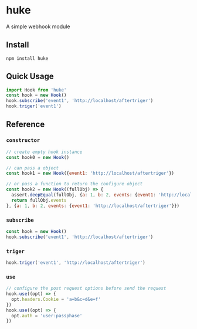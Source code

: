 # huke
A simple webhook module

## Install
```
npm install huke
```

## Quick Usage
```javascript
import Hook from 'huke'
const hook = new Hook()
hook.subscribe('event1', 'http://localhost/aftertriger')
hook.triger('event1')
```

## Reference
### `constructor`
```javascript
// create empty hook instance
const hook0 = new Hook()

// can pass a object
const hook1 = new Hook({event1: 'http://localhost/aftertriger'})

// or pass a function to return the configure object
const hook2 = new Hook((fullObj) => {
  assert.deepEqual(fullObj, {a: 1, b: 2, events: {event1: 'http://localhost/aftertriger'}})
  return fullObj.events
}, {a: 1, b: 2, events: {event1: 'http://localhost/aftertriger'}})
```

### `subscribe`
```javascript
const hook = new Hook()
hook.subscribe('event1', 'http://localhost/aftertriger')
```
### `triger`
```javascript
hook.triger('event1', 'http://localhost/aftertriger')
```
### `use`
```javascript
// configure the post request options before send the request
hook.use((opt) => {
  opt.headers.Cookie = 'a=b&c=d&e=f'
})
hook.use((opt) => {
  opt.auth = 'user:passphase'
})
```
